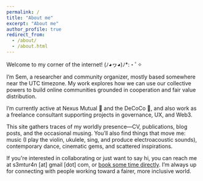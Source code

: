 ```yaml
---
permalink: /
title: "About me"
excerpt: "About me"
author_profile: true
redirect_from: 
  - /about/
  - /about.html
---
```

Welcome to my corner of the internet! (ﾉ◕ヮ◕)ﾉ*:・ﾟ✧

I’m Sem, a researcher and community organizer, mostly based somewhere near the UTC timezone. My work explores how we can use our collective powers to build online communities grounded in cooperation and fair value distribution.

I’m currently active at Nexus Mutual 🐢 and the DeCoCo 🥥, and also work as a freelance consultant supporting projects in governance, UX, and Web3.

This site gathers traces of my worldly presence—CV, publications, blog posts, and the occasional musing. You’ll also find things that move me: music (I play the violin, ukulele, sing, and produce electroacoustic sounds), contemporary dance, cinematic gems, and scattered inspirations.

If you're interested in collaborating or just want to say hi, you can reach me at s3mtur4n [at] gmail [dot] com, or [book some time directly](https://calendly.com/sem-nxmcommunity/30min). I’m always up for connecting with people working toward a fairer, more inclusive world.
